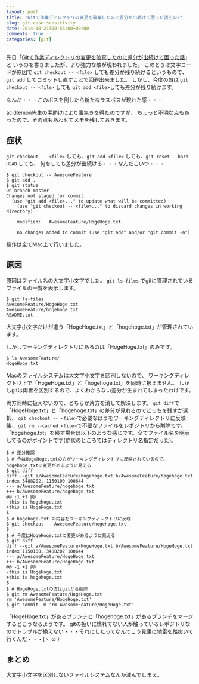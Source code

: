 ```yaml
---
layout: post
title: "Gitで作業ディレクトリの変更を破棄したのに差分が出続けて困った話その2"
slug: git-case-sensitivity
date: 2014-10-21T00:56:00+09:00
comments: true
categories: [git]
---
```


先日「[Gitで作業ディレクトリの変更を破棄したのに差分が出続けて困った話](http://shogo82148.github.io/blog/2014/10/04/gitattribute-eol-equals-crlf/)」と
いうのを書きましたが、より強力な敵が現われました。
このときは文字コードが原因で `git checkout -- <file>` しても差分が残り続けるというもので、`git add` してコミットし直すことで回避出来ました。
しかし、今度の敵は `git checkout -- <file>` しても `git add <file>`しても差分が残り続けます。

なんだ・・・このボスを倒したら新たなラスボスが現れた感・・・

acidlemon先生の手助けにより事無きを得たのですが、
ちょっと不明な点もあったので、その点もあわせてメモを残しておきます。

<!-- More -->

## 症状

`git checkout -- <file>` しても、`git add <file>` しても、`git reset --hard HEAD` しても、
何をしても差分が出続ける・・・なんだこいつ・・・

``` plain
$ git checkout -- AwesomeFeature
$ git add .
$ git status
On branch master
Changes not staged for commit:
  (use "git add <file>..." to update what will be committed)
    (use "git checkout -- <file>..." to discard changes in working directory)
	
	modified:   AwesomeFeature/HogeHoge.txt
	
	no changes added to commit (use "git add" and/or "git commit -a")
```

操作は全てMac上で行いました。


## 原因

原因はファイル名の大文字小文字でした。
`git ls-files` でgitに管理されているファイルの一覧を表示します。

```
$ git ls-files
AwesomeFeature/HogeHoge.txt
AwesomeFeature/hogehoge.txt
README.txt
```

大文字小文字だけが違う「HogeHoge.txt」と「hogehoge.txt」が管理されています。

しかしワーキングディレクトリにあるのは「HogeHoge.txt」のみです。

```
$ ls AwesomeFeature/
HogeHoge.txt
```

Macのファイルシステムは大文字小文字を区別しないので、
ワーキングディレクトリ上で「HogeHoge.txt」と「hogehoge.txt」を同時に扱えません。
しかしgitは両者を区別するので、よくわからない差分が生まれてしまったわけです。

両方同時に扱えないので、どちらか片方を消して解決します。
`git diff`で「HogeHoge.txt」と「hogehoge.txt」の差分が見れるのでどっちを残すが選択、
`git checkout -- <file>`で必要なほうをワーキングディレクトリに反映後、
`git rm --cached <file>`で不要なファイルをレポジトリから削除です。
「hogehoge.txt」を残す場合は以下のような感じです。全てファイル名を明示してるのがポイントです(症状のところではディレクトリ名指定だった)。

```
$ # 差分確認
$ # 今はHogeHoge.txtの方がワーキングディレクトリに反映されているので、hogehoge.txtに変更があるように見える
$ git diff
diff --git a/AwesomeFeature/hogehoge.txt b/AwesomeFeature/hogehoge.txt
index 3488202..1150100 100644
--- a/AwesomeFeature/hogehoge.txt
+++ b/AwesomeFeature/hogehoge.txt
@@ -1 +1 @@
-this is hogehoge.txt
+this is HogeHoge.txt
$
$ # hogehoge.txt の内容をワーキングディレクトリに反映
$ git checkout -- AwesomeFeature/hogehoge.txt
$
$ # 今度はHogeHoge.txtに変更があるように見える
$ git diff
diff --git a/AwesomeFeature/HogeHoge.txt b/AwesomeFeature/HogeHoge.txt
index 1150100..3488202 100644
--- a/AwesomeFeature/HogeHoge.txt
+++ b/AwesomeFeature/HogeHoge.txt
@@ -1 +1 @@
-this is HogeHoge.txt
+this is hogehoge.txt
$
$ # HogeHoge.txtの方はgitから削除
$ git rm AwesomeFeature/HogeHoge.txt
rm 'AwesomeFeature/HogeHoge.txt'
$ git commit -m 'rm AwesomeFeature/HogeHoge.txt'
```

「HogeHoge.txt」があるブランチと「hogehoge.txt」があるブランチをマージするとこうなるようです。
gitの扱いに慣れてない人が触っているレポジトリなのでトラブルが絶えない・・・それにしたってなんでこう見事に地雷を踏抜いて行くんだ・・・(ヽ´ω`)


## まとめ

大文字小文字を区別しないファイルシステムなんか滅んでしまえ。
